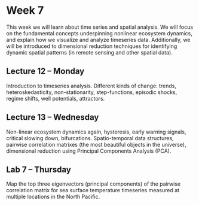 # Week 7
This week we will learn about time series and spatial analysis. We will focus on the fundamental concepts underpinning nonlinear ecosystem dynamics, and explain how we visualize and analyze timeseries data. Additionally, we will be introduced to dimensional reduction techniques for identifying dynamic spatial patterns (in remote sensing and other spatial data).

## Lecture 12 – Monday
Introduction to timeseries analysis. Different kinds of change: trends, heteroskedasticity, non-stationarity, step-functions, episodic shocks, regime shifts, well potentials, attractors.

## Lecture 13 – Wednesday
Non-linear ecosystem dynamics again, hysteresis, early warning signals, critical slowing down, bifurcations. Spatio-temporal data structures, pairwise correlation matrixes (the most beautiful objects in the universe), dimensional reduction using Principal Components Analysis (PCA).

## Lab 7 – Thursday
Map the top three eigenvectors (principal components) of the pairwise correlation matrix for sea surface temperature timeseries measured at multiple locations in the North Pacific. 
